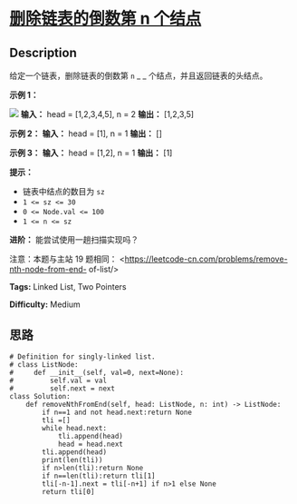 # [删除链表的倒数第 n 个结点][title]

## Description

给定一个链表，删除链表的倒数第 `n` _ _ 个结点，并且返回链表的头结点。



**示例 1：**

![](https://assets.leetcode.com/uploads/2020/10/03/remove_ex1.jpg)
            **输入：** head = [1,2,3,4,5], n = 2    **输出：** [1,2,3,5]    

**示例 2：**
            **输入：** head = [1], n = 1    **输出：** []    

**示例 3：**
            **输入：** head = [1,2], n = 1    **输出：** [1]    



**提示：**

  * 链表中结点的数目为 `sz`
  * `1 <= sz <= 30`
  * `0 <= Node.val <= 100`
  * `1 <= n <= sz`



**进阶：** 能尝试使用一趟扫描实现吗？



注意：本题与主站 19 题相同： <https://leetcode-cn.com/problems/remove-nth-node-from-end-
of-list/>


**Tags:** Linked List, Two Pointers

**Difficulty:** Medium

## 思路

``` python3
# Definition for singly-linked list.
# class ListNode:
#     def __init__(self, val=0, next=None):
#         self.val = val
#         self.next = next
class Solution:
    def removeNthFromEnd(self, head: ListNode, n: int) -> ListNode:
        if n==1 and not head.next:return None
        tli =[]
        while head.next:
            tli.append(head)
            head = head.next
        tli.append(head)
        print(len(tli))
        if n>len(tli):return None
        if n==len(tli):return tli[1]
        tli[-n-1].next = tli[-n+1] if n>1 else None
        return tli[0]        
```

[title]: https://leetcode-cn.com/problems/SLwz0R
